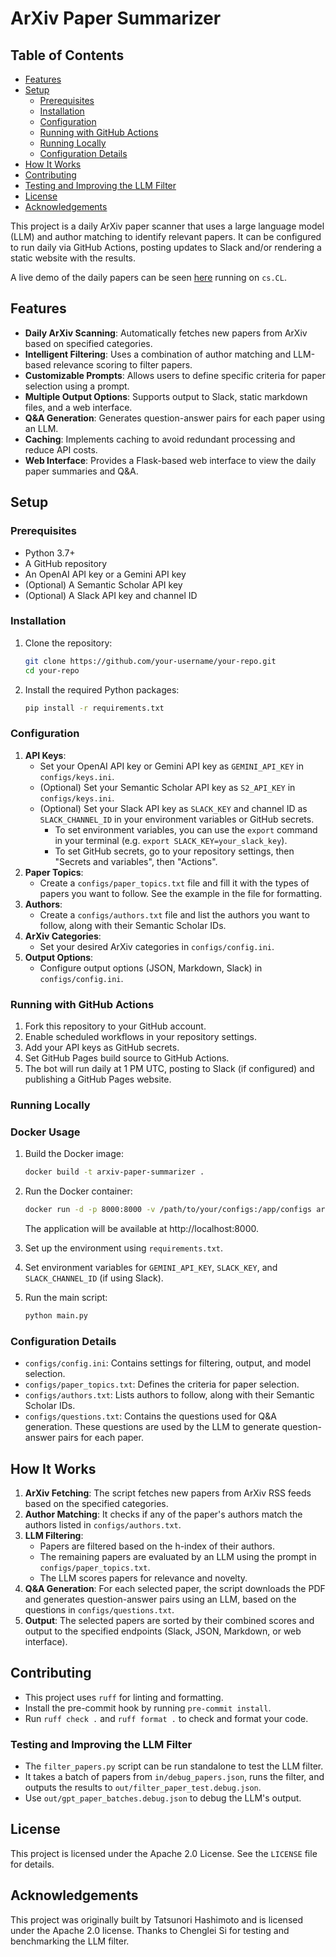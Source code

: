 # ArXiv Paper Summarizer

## Table of Contents
- [Features](#features)
- [Setup](#setup)
  - [Prerequisites](#prerequisites)
  - [Installation](#installation)
  - [Configuration](#configuration)
  - [Running with GitHub Actions](#running-with-github-actions)
  - [Running Locally](#running-locally)
  - [Configuration Details](#configuration-details)
- [How It Works](#how-it-works)
- [Contributing](#contributing)
- [Testing and Improving the LLM Filter](#testing-and-improving-the-llm-filter)
- [License](#license)
- [Acknowledgements](#acknowledgements)

This project is a daily ArXiv paper scanner that uses a large language model (LLM) and author matching to identify relevant papers. It can be configured to run daily via GitHub Actions, posting updates to Slack and/or rendering a static website with the results.

A live demo of the daily papers can be seen [here](https://tatsu-lab.github.io/gpt_paper_assistant/) running on `cs.CL`.

## Features

-   **Daily ArXiv Scanning**: Automatically fetches new papers from ArXiv based on specified categories.
-   **Intelligent Filtering**: Uses a combination of author matching and LLM-based relevance scoring to filter papers.
-   **Customizable Prompts**: Allows users to define specific criteria for paper selection using a prompt.
-   **Multiple Output Options**: Supports output to Slack, static markdown files, and a web interface.
-   **Q&A Generation**: Generates question-answer pairs for each paper using an LLM.
-   **Caching**: Implements caching to avoid redundant processing and reduce API costs.
-   **Web Interface**: Provides a Flask-based web interface to view the daily paper summaries and Q&A.

## Setup

### Prerequisites

-   Python 3.7+
-   A GitHub repository
-   An OpenAI API key or a Gemini API key
-   (Optional) A Semantic Scholar API key
-   (Optional) A Slack API key and channel ID

### Installation

1.  Clone the repository:

    ```bash
    git clone https://github.com/your-username/your-repo.git
    cd your-repo
    ```
2.  Install the required Python packages:

    ```bash
    pip install -r requirements.txt
    ```

### Configuration

1.  **API Keys**:
    -   Set your OpenAI API key or Gemini API key as `GEMINI_API_KEY` in `configs/keys.ini`.
    -   (Optional) Set your Semantic Scholar API key as `S2_API_KEY` in `configs/keys.ini`.
    -   (Optional) Set your Slack API key as `SLACK_KEY` and channel ID as `SLACK_CHANNEL_ID` in your environment variables or GitHub secrets.
        -   To set environment variables, you can use the `export` command in your terminal (e.g. `export SLACK_KEY=your_slack_key`).
        -   To set GitHub secrets, go to your repository settings, then "Secrets and variables", then "Actions".
2.  **Paper Topics**:
    -   Create a `configs/paper_topics.txt` file and fill it with the types of papers you want to follow. See the example in the file for formatting.
3.  **Authors**:
    -   Create a `configs/authors.txt` file and list the authors you want to follow, along with their Semantic Scholar IDs.
4.  **ArXiv Categories**:
    -   Set your desired ArXiv categories in `configs/config.ini`.
5.  **Output Options**:
    -   Configure output options (JSON, Markdown, Slack) in `configs/config.ini`.

### Running with GitHub Actions

1.  Fork this repository to your GitHub account.
2.  Enable scheduled workflows in your repository settings.
3.  Add your API keys as GitHub secrets.
4.  Set GitHub Pages build source to GitHub Actions.
5.  The bot will run daily at 1 PM UTC, posting to Slack (if configured) and publishing a GitHub Pages website.

### Running Locally

### Docker Usage

1.  Build the Docker image:

    ```bash
    docker build -t arxiv-paper-summarizer .
    ```

2.  Run the Docker container:

    ```bash
    docker run -d -p 8000:8000 -v /path/to/your/configs:/app/configs arxiv-paper-summarizer
    ```
    The application will be available at http://localhost:8000.

1.  Set up the environment using `requirements.txt`.
2.  Set environment variables for `GEMINI_API_KEY`, `SLACK_KEY`, and `SLACK_CHANNEL_ID` (if using Slack).
3.  Run the main script:

    ```bash
    python main.py
    ```

### Configuration Details

-   `configs/config.ini`: Contains settings for filtering, output, and model selection.
-   `configs/paper_topics.txt`: Defines the criteria for paper selection.
-   `configs/authors.txt`: Lists authors to follow, along with their Semantic Scholar IDs.
-   `configs/questions.txt`: Contains the questions used for Q&A generation. These questions are used by the LLM to generate question-answer pairs for each paper.

## How It Works

1.  **ArXiv Fetching**: The script fetches new papers from ArXiv RSS feeds based on the specified categories.
2.  **Author Matching**: It checks if any of the paper's authors match the authors listed in `configs/authors.txt`.
3.  **LLM Filtering**:
    -   Papers are filtered based on the h-index of their authors.
    -   The remaining papers are evaluated by an LLM using the prompt in `configs/paper_topics.txt`.
    -   The LLM scores papers for relevance and novelty.
4.  **Q&A Generation**: For each selected paper, the script downloads the PDF and generates question-answer pairs using an LLM, based on the questions in `configs/questions.txt`.
5.  **Output**: The selected papers are sorted by their combined scores and output to the specified endpoints (Slack, JSON, Markdown, or web interface).

## Contributing

-   This project uses `ruff` for linting and formatting.
-   Install the pre-commit hook by running `pre-commit install`.
-   Run `ruff check .` and `ruff format .` to check and format your code.

### Testing and Improving the LLM Filter

-   The `filter_papers.py` script can be run standalone to test the LLM filter.
-   It takes a batch of papers from `in/debug_papers.json`, runs the filter, and outputs the results to `out/filter_paper_test.debug.json`.
-   Use `out/gpt_paper_batches.debug.json` to debug the LLM's output.

## License

This project is licensed under the Apache 2.0 License. See the `LICENSE` file for details.

## Acknowledgements

This project was originally built by Tatsunori Hashimoto and is licensed under the Apache 2.0 license. Thanks to Chenglei Si for testing and benchmarking the LLM filter.
